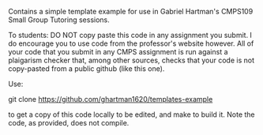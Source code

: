 Contains a simple template example for use in Gabriel Hartman's CMPS109 Small Group Tutoring sessions.

To students: DO NOT copy paste this code in any assignment you submit. I do encourage you to use code from the professor's website however.
All of your code that you submit in any CMPS assignment is run against a plaigarism checker that, among other sources, checks that your code is not copy-pasted from a public github (like this one).

Use:

git clone https://github.com/ghartman1620/templates-example

to get a copy of this code locally to be edited, and make to build it. Note the code, as provided, does not compile.

